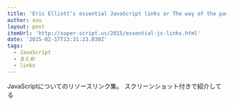 ```yaml
---
title: 'Eric Elliott’s essential JavaScript links or The way of the parrot, not · Super-Script'
author: azu
layout: post
itemUrl: 'http://super-script.us/2015/essential-js-links.html'
date: '2015-02-17T13:31:23.030Z'
tags:
  - JavaScript
  - まとめ
  - links
---
```

JavaScriptについてのリソースリンク集。
スクリーンショット付きで紹介してる

